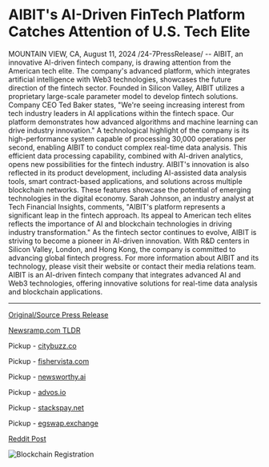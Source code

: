 # AIBIT's AI-Driven FinTech Platform Catches Attention of U.S. Tech Elite

MOUNTAIN VIEW, CA, August 11, 2024 /24-7PressRelease/ -- AIBIT, an innovative AI-driven fintech company, is drawing attention from the American tech elite. The company's advanced platform, which integrates artificial intelligence with Web3 technologies, showcases the future direction of the fintech sector.  Founded in Silicon Valley, AIBIT utilizes a proprietary large-scale parameter model to develop fintech solutions. Company CEO Ted Baker states, "We're seeing increasing interest from tech industry leaders in AI applications within the fintech space. Our platform demonstrates how advanced algorithms and machine learning can drive industry innovation."  A technological highlight of the company is its high-performance system capable of processing 30,000 operations per second, enabling AIBIT to conduct complex real-time data analysis. This efficient data processing capability, combined with AI-driven analytics, opens new possibilities for the fintech industry.  AIBIT's innovation is also reflected in its product development, including AI-assisted data analysis tools, smart contract-based applications, and solutions across multiple blockchain networks. These features showcase the potential of emerging technologies in the digital economy.  Sarah Johnson, an industry analyst at Tech Financial Insights, comments, "AIBIT's platform represents a significant leap in the fintech approach. Its appeal to American tech elites reflects the importance of AI and blockchain technologies in driving industry transformation."  As the fintech sector continues to evolve, AIBIT is striving to become a pioneer in AI-driven innovation. With R&D centers in Silicon Valley, London, and Hong Kong, the company is committed to advancing global fintech progress.  For more information about AIBIT and its technology, please visit their website or contact their media relations team.  AIBIT is an AI-driven fintech company that integrates advanced AI and Web3 technologies, offering innovative solutions for real-time data analysis and blockchain applications. 

---

[Original/Source Press Release](https://www.24-7pressrelease.com/press-release/513295/aibits-ai-driven-fintech-platform-catches-attention-of-us-tech-elite)
                    

[Newsramp.com TLDR](https://newsramp.com/curated-news/aibit-draws-attention-with-advanced-ai-driven-fintech-platform/65fa51b143e55ae6ab31f129b4761d7d) 


Pickup - [citybuzz.co](https://citybuzz.co/2024/08/11/aibit-s-ai-driven-fintech-platform-gains-traction-among-u-s-tech-leaders)

Pickup - [fishervista.com](https://fishervista.com/en/aibit-s-ai-driven-fintech-platform-captures-u-s-tech-elite-s-attention/20245637)

Pickup - [newsworthy.ai](https://newsworthy.ai/curated/aibit-s-ai-driven-fintech-platform-gains-traction-among-u-s-tech-leaders/20245637)

Pickup - [advos.io](https://advos.io/en/aibit-s-ai-driven-fintech-platform-gains-momentum-among-u-s-tech-leaders/20245637)

Pickup - [stackspay.net](https://stackspay.net/crypto-news/aibit-draws-attention-with-advanced-ai-driven-fintech-platform)

Pickup - [egswap.exchange](https://egswap.exchange/crypto-news/aibit-draws-attention-with-advanced-ai-driven-fintech-platform)
 



[Reddit Post](https://www.reddit.com/r/FinancialNewsramp/comments/1eq7asy/aibit_draws_attention_with_advanced_aidriven/) 



![Blockchain Registration](https://cdn.newsramp.app/24-7PressRelease/qrcode/248/11/hintVPAD.webp)